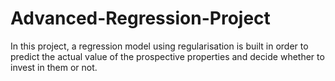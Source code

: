 # Advanced-Regression-Project
In this project, a regression model using regularisation is built in order to predict the actual value of the prospective properties and decide whether to invest in them or not.
